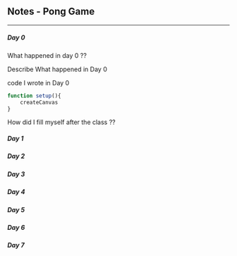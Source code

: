 ## Notes - Pong Game

------------------

##### Day 0

What happened in day 0 ??

Describe What happened in Day 0

code I wrote in Day 0

```` javascript
function setup(){
    createCanvas
}
````



How did I fill myself after the class ??



##### Day 1

##### Day 2

##### Day 3

##### Day 4

##### Day 5

##### Day 6

##### Day 7

